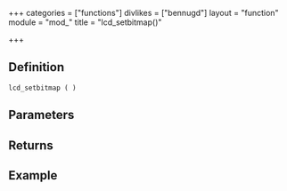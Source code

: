 +++
categories = ["functions"]
divlikes = ["bennugd"]
layout = "function"
module = "mod_"
title = "lcd_setbitmap()"

+++

## Definition

    lcd_setbitmap ( )

## Parameters

## Returns

## Example
